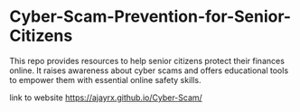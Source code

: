 # Cyber-Scam-Prevention-for-Senior-Citizens
This repo provides resources to help senior citizens protect their finances online. It raises awareness about cyber scams and offers educational tools to empower them with essential online safety skills.

link to website https://ajayrx.github.io/Cyber-Scam/
